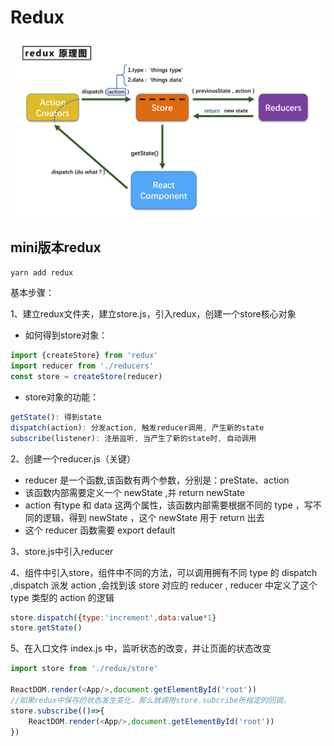 # Redux 
<img src='./public/redux原理图.png'>

## mini版本redux

`yarn add redux`

基本步骤：

1、建立redux文件夹，建立store.js，引入redux，创建一个store核心对象

- 如何得到store对象：
```js
import {createStore} from 'redux'
import reducer from './reducers'
const store = createStore(reducer)
```
- store对象的功能：
```js
getState(): 得到state
dispatch(action): 分发action, 触发reducer调用, 产生新的state
subscribe(listener): 注册监听, 当产生了新的state时, 自动调用
```
2、创建一个reducer.js（关键）
- reducer 是一个函数,该函数有两个参数，分别是：preState、action
- 该函数内部需要定义一个 newState ,并 return newState 
- action 有type 和 data 这两个属性，该函数内部需要根据不同的 type ，写不同的逻辑，得到 newState ，这个 newState 用于 return 出去
- 这个 reducer 函数需要 export default

3、store.js中引入reducer

4、组件中引入store，组件中不同的方法，可以调用拥有不同 type 的 dispatch ,dispatch 派发 action ,会找到该 store 对应的 reducer , reducer 中定义了这个 type 类型的 action 的逻辑
```js
store.dispatch({type:'increment',data:value*1}
store.getState()
```
5、在入口文件 index.js 中，监听状态的改变，并让页面的状态改变
```js
import store from './redux/store'

ReactDOM.render(<App/>,document.getElementById('root'))
//如果redux中保存的状态发生变化，那么就调用store.subcribe所指定的回调。
store.subscribe(()=>{
	ReactDOM.render(<App/>,document.getElementById('root'))
})
```















